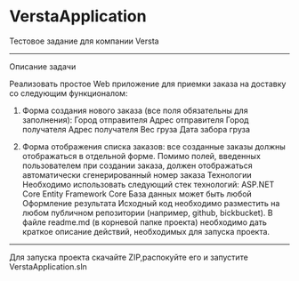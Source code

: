 # VerstaApplication
Тестовое задание для компании Versta
_________________________________________________________________________________________________________________________________________
Описание задачи

Реализовать простое Web приложение для приемки заказа на доставку со следующим функционалом:

1. Форма создания нового заказа (все поля обязательны для заполнения):
Город отправителя
Адрес отправителя
Город получателя
Адрес получателя
Вес груза
Дата забора груза

2. Форма отображения списка заказов: все созданные заказы должны отображаться в отдельной форме. 
Помимо полей, введенных пользователем при создании заказа, должен отображаться автоматически сгенерированный номер заказа
Технологии
Необходимо использовать следующий стек технологий:
ASP.NET Core
Entity Framework Core
База данных может быть любой
Оформление результата
Исходный код необходимо разместить на любом публичном репозитории (например, github, bickbucket). 
В файле readme.md (в корневой папке проекта) необходимо дать краткое описание действий, необходимых для запуска проекта.
_________________________________________________________________________________________________________________________________________

Для запуска проекта скачайте ZIP,распокуйте его и запустите VerstaApplication.sln
